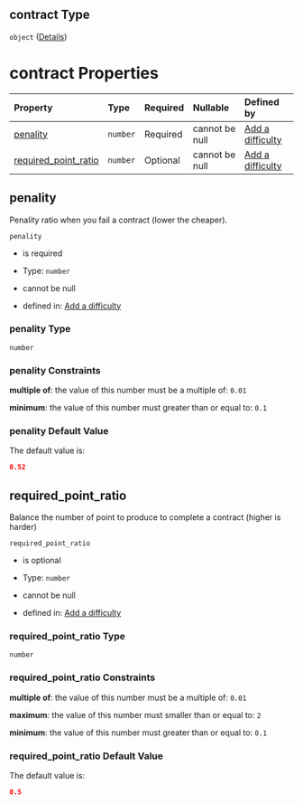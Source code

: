 ## contract Type

`object` ([Details](add-difficulty-properties-contract.md))

# contract Properties

| Property                                        | Type     | Required | Nullable       | Defined by                                                                                                                                                           |
| :---------------------------------------------- | :------- | :------- | :------------- | :------------------------------------------------------------------------------------------------------------------------------------------------------------------- |
| [penality](#penality)                           | `number` | Required | cannot be null | [Add a difficulty](add-difficulty-properties-contract-properties-penality.md "add-difficulty.json#/properties/contract/properties/penality")                         |
| [required\_point\_ratio](#required_point_ratio) | `number` | Optional | cannot be null | [Add a difficulty](add-difficulty-properties-contract-properties-required_point_ratio.md "add-difficulty.json#/properties/contract/properties/required_point_ratio") |

## penality

Penality ratio when you fail a contract (lower the cheaper).

`penality`

*   is required

*   Type: `number`

*   cannot be null

*   defined in: [Add a difficulty](add-difficulty-properties-contract-properties-penality.md "add-difficulty.json#/properties/contract/properties/penality")

### penality Type

`number`

### penality Constraints

**multiple of**: the value of this number must be a multiple of: `0.01`

**minimum**: the value of this number must greater than or equal to: `0.1`

### penality Default Value

The default value is:

```json
0.52
```

## required\_point\_ratio

Balance the number of point to produce to complete a contract (higher is harder)

`required_point_ratio`

*   is optional

*   Type: `number`

*   cannot be null

*   defined in: [Add a difficulty](add-difficulty-properties-contract-properties-required_point_ratio.md "add-difficulty.json#/properties/contract/properties/required_point_ratio")

### required\_point\_ratio Type

`number`

### required\_point\_ratio Constraints

**multiple of**: the value of this number must be a multiple of: `0.01`

**maximum**: the value of this number must smaller than or equal to: `2`

**minimum**: the value of this number must greater than or equal to: `0.1`

### required\_point\_ratio Default Value

The default value is:

```json
0.5
```

